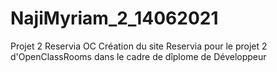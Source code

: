 # NajiMyriam_2_14062021
Projet 2  Reservia OC
Création du site Reservia pour le projet 2 d'OpenClassRooms dans le cadre de dîplome de Développeur
